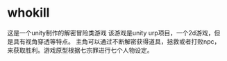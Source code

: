 # whokill
这是一个unity制作的解密冒险类游戏
该游戏是unity urp项目，一个2d游戏，但是具有视角穿透等特点。
主角可以通过不断解密获得道具，拯救或者打败npc，来获取胜利。游戏原型根据七宗罪进行七个人物设定。
